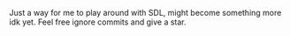 Just a way for me to play around with SDL, might become something more idk yet. Feel free ignore commits and give a star.
